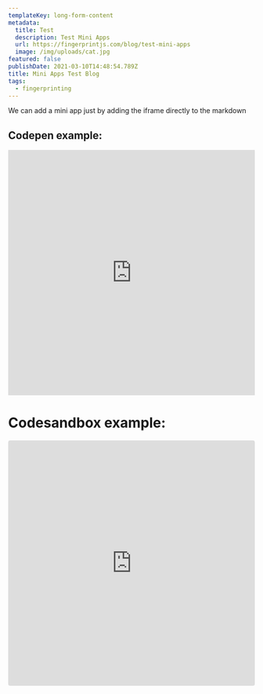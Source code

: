 ```yaml
---
templateKey: long-form-content
metadata:
  title: Test
  description: Test Mini Apps
  url: https://fingerprintjs.com/blog/test-mini-apps
  image: /img/uploads/cat.jpg
featured: false
publishDate: 2021-03-10T14:48:54.789Z
title: Mini Apps Test Blog
tags:
  - fingerprinting
---
```

We can add a mini app just by adding the iframe directly to the markdown

## Codepen example:

<iframe height="500px" style="width: 100%;" scrolling="no" title="30,000 Particles" src="https://codepen.io/soulwire/embed/Ffvlo?height=265&theme-id=light&default-tab=js,result" frameborder="no" loading="lazy" allowtransparency="true" allowfullscreen="true">
  See the Pen <a href='https://codepen.io/soulwire/pen/Ffvlo'>30,000 Particles</a> by Justin Windle
  (<a href='https://codepen.io/soulwire'>@soulwire</a>) on <a href='https://codepen.io'>CodePen</a>.
</iframe>



# Codesandbox example:

<iframe src="https://codesandbox.io/embed/magical-swirles-g0oxj?fontsize=14&hidenavigation=1&theme=dark"
     style="width:100%; height:500px; border:0; border-radius: 4px; overflow:hidden;"
     title="magical-swirles-g0oxj"
     allow="accelerometer; ambient-light-sensor; camera; encrypted-media; geolocation; gyroscope; hid; microphone; midi; payment; usb; vr; xr-spatial-tracking"
     sandbox="allow-forms allow-modals allow-popups allow-presentation allow-same-origin allow-scripts"
   ></iframe>

<script>
console.log("test")
</script>